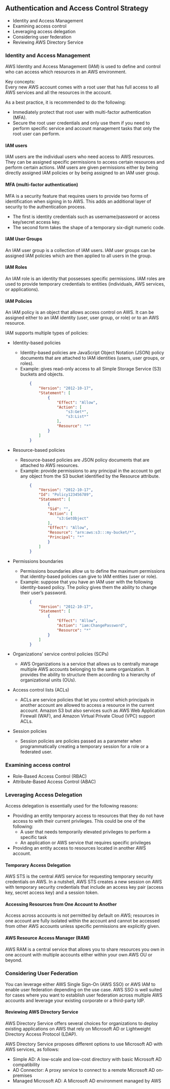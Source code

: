 ## Authentication and Access Control Strategy

- Identity and Access Management
- Examining access control
- Leveraging access delegation
- Considering user federation
- Reviewing AWS Directory Service

### Identity and Access Management
AWS Identity and Access Management (IAM) is used to define and control who can access which resources in an AWS environment.

Key concepts:  
Every new AWS account comes with a root user that has full access to all AWS services and all the resources in the account.

As a best practice, it is recommended to do the following:
- Immediately protect that root user with multi-factor authentication (MFA).
- Secure the root user credentials and only use them if you need to perform specific service and account management tasks that only the root user can perform.

#### IAM users 
IAM users are the individual users who need access to AWS resources. They can be assigned specific permissions to access certain resources and perform certain actions.
IAM users are given permissions either by being directly assigned IAM policies or by being assigned to an IAM user group.

#### MFA (multi-factor authentication)
MFA is a security feature that requires users to provide two forms of identification when signing in to AWS. This adds an additional layer of security to the authentication process.

- The first is identity credentials such as username/password or access key/secret access key. 
- The second form takes the shape of a temporary six-digit numeric code.

#### IAM User Groups
An IAM user group is a collection of IAM users. IAM user groups can be assigned IAM policies which are then applied to all users in the group.

#### IAM Roles
An IAM role is an identity that possesses specific permissions. IAM roles are used to provide temporary credentials to entities (individuals, AWS services, or applications).

#### IAM Policies
An IAM policy is an object that allows access control on AWS. It can be assigned either to an IAM identity (user, user group, or role) or to an AWS resource.

IAM supports multiple types of policies: 

- Identity-based policies
  - Identity-based policies are JavaScript Object Notation (JSON) policy documents that are attached to IAM identities (users, user groups, or roles).
  - Example: gives read-only access to all Simple Storage Service (S3) buckets and objects.
    ```json
        {
            "Version": "2012-10-17",
            "Statement": [
                {
                    "Effect": "Allow",
                    "Action": [
                        "s3:Get*",
                        "s3:List*"
                    ],
                    "Resource": "*"
                }
            ]
        }
    ```

- Resource-based policies
  - Resource-based policies are JSON policy documents that are attached to AWS resources.
  - Example: provide permissions to any principal in the account to get any object from the S3 bucket identified by the Resource attribute.
    ```json
        {
            "Version": "2012-10-17",
            "Id": "Policy123456789",
            "Statement": [
                {
                "Sid": "",
                "Action": [
                    "s3:GetObject"
                ],
                "Effect": "Allow",
                "Resource": "arn:aws:s3:::my-bucket/*",
                "Principal": "*"
                }
            ]
        }
    ```

- Permissions boundaries
  - Permissions boundaries allow us to define the maximum permissions that identity-based policies can give to IAM entities (user or role).
  - Example: suppose that you have an IAM user with the following identity-based policy. The policy gives them the ability to change their user’s password.
    ```json
        {
            "Version": "2012-10-17",
            "Statement": [
                {
                    "Effect": "Allow",
                    "Action": "iam:ChangePassword",
                    "Resource": "*"
                }
            ]
        }
    ```

- Organizations’ service control policies (SCPs)
  - AWS Organizations is a service that allows us to centrally manage multiple AWS accounts belonging to the same organization. It provides the ability to structure them according to a hierarchy of organizational units (OUs).

- Access control lists (ACLs)
  - ACLs are service policies that let you control which principals in another account are allowed to access a resource in the current account. Amazon S3 but also services such as AWS Web Application Firewall (WAF), and Amazon Virtual Private Cloud (VPC) support ACLs.

- Session policies
  - Session policies are policies passed as a parameter when programmatically creating a temporary session for a role or a federated user.


### Examining access control

- Role-Based Access Control (RBAC)
- Attribute-Based Access Control (ABAC)


### Leveraging Access Delegation
Access delegation is essentially used for the following reasons:
- Providing an entity temporary access to resources that they do not have access to with their current privileges. This could be one of the following:
  - A user that needs temporarily elevated privileges to perform a specific task
  - An application or AWS service that requires specific privileges
- Providing an entity access to resources located in another AWS account.

#### Temporary Access Delegation
AWS STS is the central AWS service for requesting temporary security credentials on AWS. In a nutshell, AWS STS creates a new session on AWS with temporary security credentials that include an access key pair (access key, secret access key) and a session token.

#### Accessing Resources from One Account to Another
Access across accounts is not permitted by default on AWS; resources in one account are fully isolated within the account and cannot be accessed from other AWS accounts unless specific permissions are explicitly given.

#### AWS Resource Access Manager (RAM)
AWS RAM is a central service that allows you to share resources you own in one account with multiple accounts either within your own AWS OU or beyond.


### Considering User Federation
You can leverage either AWS Single Sign-On (AWS SSO) or AWS IAM to enable user federation depending on the use case.
AWS SSO is well suited for cases where you want to establish user federation across multiple AWS accounts and leverage your existing corporate or a third-party IdP.

#### Reviewing AWS Directory Service
AWS Directory Service offers several choices for organizations to deploy existing applications on AWS that rely on Microsoft AD or Lightweight Directory Access Protocol (LDAP). 

AWS Directory Service proposes different options to use Microsoft AD with AWS services, as follows:
- Simple AD: A low-scale and low-cost directory with basic Microsoft AD compatibility
- AD Connector: A proxy service to connect to a remote Microsoft AD on-premises
- Managed Microsoft AD: A Microsoft AD environment managed by AWS


